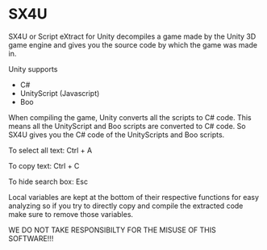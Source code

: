 # SX4U
SX4U or Script eXtract for Unity decompiles a game made by the Unity 3D game engine and gives you the source code by which the game was made in.

Unity supports
<ul>
<li>C#</li>
<li>UnityScript (Javascript)</li>
<li>Boo</li>
</ul>
When compiling the game, Unity converts all the scripts to C# code. This means all the UnityScript and Boo scripts are converted to C# code. So SX4U gives you the C# code of the UnityScripts and Boo scripts.

To select all text: Ctrl + A

To copy text: Ctrl + C

To hide search box: Esc

Local variables are kept at the bottom of their respective functions for easy analyzing so if you try to directly copy and compile the extracted code make sure to remove those variables.

 

WE DO NOT TAKE RESPONSIBILTY FOR THE MISUSE OF THIS SOFTWARE!!!
